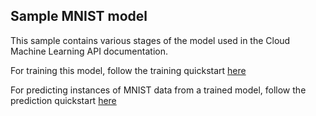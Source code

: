 Sample MNIST model
------------------

This sample contains various stages of the model used in the Cloud Machine Learning API documentation.

For training this model, follow the training quickstart [here](https://cloud.google.com/ml/docs/quickstarts/training)

For predicting instances of MNIST data from a trained model, follow the prediction quickstart [here](https://cloud.google.com/ml/docs/quickstarts/prediction)
